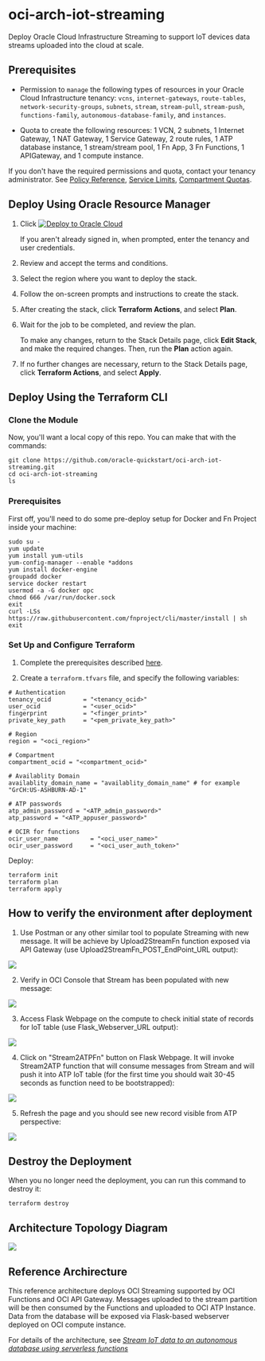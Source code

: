 # oci-arch-iot-streaming

Deploy Oracle Cloud Infrastructure Streaming to support IoT devices data streams uploaded into the cloud at scale.

## Prerequisites

- Permission to `manage` the following types of resources in your Oracle Cloud Infrastructure tenancy: `vcns`, `internet-gateways`, `route-tables`, `network-security-groups`, `subnets`, `stream`, `stream-pull`, `stream-push`, `functions-family`, `autonomous-database-family`, and `instances`.

- Quota to create the following resources: 1 VCN, 2 subnets, 1 Internet Gateway, 1 NAT Gateway, 1 Service Gateway, 2 route rules, 1 ATP database instance, 1 stream/stream pool, 1 Fn App, 3 Fn Functions, 1 APIGateway, and 1 compute instance.

If you don't have the required permissions and quota, contact your tenancy administrator. See [Policy Reference](https://docs.cloud.oracle.com/en-us/iaas/Content/Identity/Reference/policyreference.htm), [Service Limits](https://docs.cloud.oracle.com/en-us/iaas/Content/General/Concepts/servicelimits.htm), [Compartment Quotas](https://docs.cloud.oracle.com/iaas/Content/General/Concepts/resourcequotas.htm).

## Deploy Using Oracle Resource Manager

1. Click [![Deploy to Oracle Cloud](https://oci-resourcemanager-plugin.plugins.oci.oraclecloud.com/latest/deploy-to-oracle-cloud.svg)](https://cloud.oracle.com/resourcemanager/stacks/create?region=home&zipUrl=https://github.com/oracle-quickstart/oci-arch-iot-streaming/releases/latest/download/oci-arch-iot-streaming-stack-latest.zip)

    If you aren't already signed in, when prompted, enter the tenancy and user credentials.

2. Review and accept the terms and conditions.

3. Select the region where you want to deploy the stack.

4. Follow the on-screen prompts and instructions to create the stack.

5. After creating the stack, click **Terraform Actions**, and select **Plan**.

6. Wait for the job to be completed, and review the plan.

    To make any changes, return to the Stack Details page, click **Edit Stack**, and make the required changes. Then, run the **Plan** action again.

7. If no further changes are necessary, return to the Stack Details page, click **Terraform Actions**, and select **Apply**. 

## Deploy Using the Terraform CLI

### Clone the Module
Now, you'll want a local copy of this repo. You can make that with the commands:

    git clone https://github.com/oracle-quickstart/oci-arch-iot-streaming.git
    cd oci-arch-iot-streaming
    ls

### Prerequisites
First off, you'll need to do some pre-deploy setup for Docker and Fn Project inside your machine:

```
sudo su -
yum update
yum install yum-utils
yum-config-manager --enable *addons
yum install docker-engine
groupadd docker
service docker restart
usermod -a -G docker opc
chmod 666 /var/run/docker.sock
exit
curl -LSs https://raw.githubusercontent.com/fnproject/cli/master/install | sh
exit
```

### Set Up and Configure Terraform

1. Complete the prerequisites described [here](https://github.com/cloud-partners/oci-prerequisites).

2. Create a `terraform.tfvars` file, and specify the following variables:

```
# Authentication
tenancy_ocid         = "<tenancy_ocid>"
user_ocid            = "<user_ocid>"
fingerprint          = "<finger_print>"
private_key_path     = "<pem_private_key_path>"

# Region
region = "<oci_region>"

# Compartment
compartment_ocid = "<compartment_ocid>"

# Availablity Domain 
availablity_domain_name = "availablity_domain_name" # for example "GrCH:US-ASHBURN-AD-1"

# ATP passwords
atp_admin_password = "<ATP_admin_password>"
atp_password = "<ATP_appuser_password>"

# OCIR for functions
ocir_user_name         = "<oci_user_name>"
ocir_user_password     = "<oci_user_auth_token>"

````

Deploy:

    terraform init
    terraform plan
    terraform apply

## How to verify the environment after deployment

1. Use Postman or any other similar tool to populate Streaming with new message. It will be achieve by Upload2StreamFn function exposed via API Gateway (use Upload2StreamFn_POST_EndPoint_URL output):

![](./images/postman_push.png)

2. Verify in OCI Console that Stream has been populated with new message:

![](./images/stream_messages.png)

3. Access Flask Webpage on the compute to check initial state of records for IoT table (use Flask_Webserver_URL output):

![](./images/flask_initial_webpage.png)

4. Click on "Stream2ATPFn" button on Flask Webpage. It will invoke Stream2ATP function that will consume messages from Stream and will push it into ATP IoT table (for the first time you should wait 30-45 seconds as function need to be bootstrapped):

![](./images/stream2atp.png)

5. Refresh the page and you should see new record visible from ATP perspective:

![](./images/flask_updated_webpage.png)


## Destroy the Deployment
When you no longer need the deployment, you can run this command to destroy it:

    terraform destroy

## Architecture Topology Diagram

![](./images/oci-arch-iot-streaming.png)

## Reference Archirecture

This reference architecture deploys OCI Streaming supported by OCI Functions and OCI API Gateway. Messages uploaded to the stream partition will be then consumed by the Functions and uploaded to OCI ATP Instance. Data from the database will be exposed via Flask-based webserver deployed on OCI compute instance.  

For details of the architecture, see [_Stream IoT data to an autonomous database using serverless functions_](https://docs.oracle.com/en/solutions/iot-streaming-oci)
